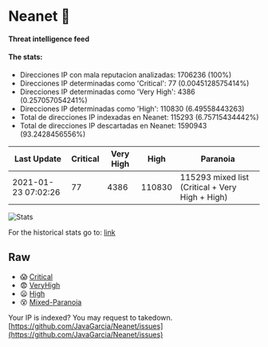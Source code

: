 # Neanet :hocho:
#### Threat intelligence feed
#### The stats:

- Direcciones IP con mala reputacion analizadas: 1706236 (100%)
- Direcciones IP determinadas como 'Critical':  77 (0.0045128575414%)
- Direcciones IP determinadas como 'Very High':  4386 (0.257057054241%)
- Direcciones IP determinadas como 'High':  110830 (6.49558443263)
- Total de direcciones IP indexadas en Neanet:  115293 (6.75715434442%)
- Total de direcciones IP descartadas en Neanet:  1590943 (93.2428456556%)

| Last Update | Critical | Very High | High | Paranoia |
| --- | --- | --- | --- | --- |
| 2021-01-23 07:02:26 | 77 | 4386 | 110830 | 115293 mixed list (Critical + Very High + High)|

![Stats](https://docs.google.com/spreadsheets/d/e/2PACX-1vSnaNMIXVabIpDJjufMlzH7poXnshF3mgd8Is1g9ytUEzVsP5my4Trn8f-xkoLLQ38xpL3HtmUexLo6/pubchart?oid=501124687&format=image)

For the historical stats go to: [link](/stats.csv)
## Raw
- :scream: [Critical](https://raw.githubusercontent.com/JavaGarcia/Neanet/master/blacklists/neanet_critical.txt)
- :fearful: [VeryHigh](https://raw.githubusercontent.com/JavaGarcia/Neanet/master/blacklists/neanet_veryHigh.txtt)
- :frowning: [High](https://raw.githubusercontent.com/JavaGarcia/Neanet/master/blacklists/neanet_high.txt)
- :dizzy_face: [Mixed-Paranoia](https://raw.githubusercontent.com/JavaGarcia/Neanet/master/blacklists/neanet_all.txt)


Your IP is indexed? You may request to takedown. [https://github.com/JavaGarcia/Neanet/issues](https://github.com/JavaGarcia/Neanet/issues)




















































































































































































































































































































































































































































































































































































































































































































































































































































































































































































































































































































































































































































































































































































































































































































































































































































































































































































































































































































































































































































































































































































































































































































































































































































































































































































































































































































































































































































































































































































































































































































































































































































































































































































































































































































































































































































































































































































































































